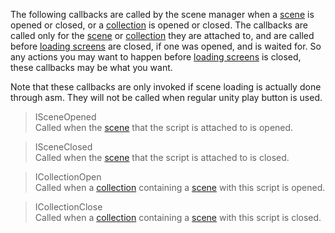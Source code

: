 The following callbacks are called by the scene manager when a [scene](Scene.md) is opened or closed, or a [collection](SceneCollection.md) is opened or closed. The callbacks are called only for the [scene](Scene.md) or [collection](SceneCollection.md) they are attached to, and are called before [loading screens](loadingScreen.md) are closed, if one was opened, and is waited for. So any actions you may want to happen before [loading screens](loadingScreen.md) is closed, these callbacks may be what you want.

Note that these callbacks are only invoked if scene loading is actually done through asm. They will not be called when regular unity play button is used.

> ISceneOpened\
Called when the [scene](Scene.md) that the script is attached to is opened.

> ISceneClosed\
Called when the [scene](Scene.md) that the script is attached to is closed.

> ICollectionOpen\
Called when a [collection](SceneCollection.md) containing a [scene](Scene.md) with this script is opened.

> ICollectionClose\
Called when a [collection](SceneCollection.md) containing a [scene](Scene.md) with this script is closed.

